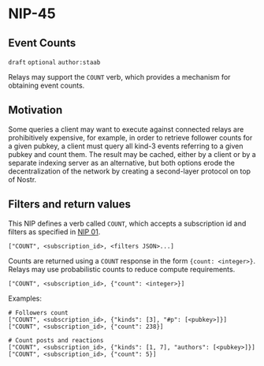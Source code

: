 NIP-45
======

Event Counts
--------------

`draft` `optional` `author:staab`

Relays may support the `COUNT` verb, which provides a mechanism for obtaining event counts.

## Motivation

Some queries a client may want to execute against connected relays are prohibitively expensive, for example, in order to retrieve follower counts for a given pubkey, a client must query all kind-3 events referring to a given pubkey and count them. The result may be cached, either by a client or by a separate indexing server as an alternative, but both options erode the decentralization of the network by creating a second-layer protocol on top of Nostr.

## Filters and return values

This NIP defines a verb called `COUNT`, which accepts a subscription id and filters as specified in [NIP 01](01.md).

```
["COUNT", <subscription_id>, <filters JSON>...]
```

Counts are returned using a `COUNT` response in the form `{count: <integer>}`. Relays may use probabilistic counts to reduce compute requirements.

```
["COUNT", <subscription_id>, {"count": <integer>}]
```

Examples:

```
# Followers count
["COUNT", <subscription_id>, {"kinds": [3], "#p": [<pubkey>]}]
["COUNT", <subscription_id>, {"count": 238}]

# Count posts and reactions
["COUNT", <subscription_id>, {"kinds": [1, 7], "authors": [<pubkey>]}]
["COUNT", <subscription_id>, {"count": 5}]
```

